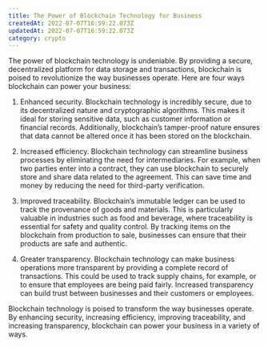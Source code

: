 ```yaml
---
title: The Power of Blockchain Technology for Business
createdAt: 2022-07-07T16:59:22.073Z
updatedAt: 2022-07-07T16:59:22.073Z
category: crypto
---
```


The power of blockchain technology is undeniable. By providing a secure, decentralized platform for data storage and transactions, blockchain is poised to revolutionize the way businesses operate. Here are four ways blockchain can power your business:

1. Enhanced security. Blockchain technology is incredibly secure, due to its decentralized nature and cryptographic algorithms. This makes it ideal for storing sensitive data, such as customer information or financial records. Additionally, blockchain’s tamper-proof nature ensures that data cannot be altered once it has been stored on the blockchain.

2. Increased efficiency. Blockchain technology can streamline business processes by eliminating the need for intermediaries. For example, when two parties enter into a contract, they can use blockchain to securely store and share data related to the agreement. This can save time and money by reducing the need for third-party verification.

3. Improved traceability. Blockchain’s immutable ledger can be used to track the provenance of goods and materials. This is particularly valuable in industries such as food and beverage, where traceability is essential for safety and quality control. By tracking items on the blockchain from production to sale, businesses can ensure that their products are safe and authentic.

4. Greater transparency. Blockchain technology can make business operations more transparent by providing a complete record of transactions. This could be used to track supply chains, for example, or to ensure that employees are being paid fairly. Increased transparency can build trust between businesses and their customers or employees.

Blockchain technology is poised to transform the way businesses operate. By enhancing security, increasing efficiency, improving traceability, and increasing transparency, blockchain can power your business in a variety of ways.
